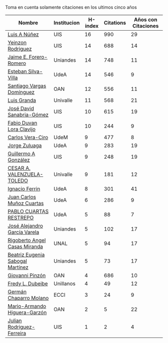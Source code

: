 Toma en cuenta solamente citaciones en los ultimos cinco años

Nombre | Institucion | H-index | Citations | Años con Citaciones | 
------ | ---------- | -------- | ---------- | ----------|
[Luis A Núñez](https://scholar.google.com/citations?user=2Q5_QxkAAAAJ&hl=en) | UIS | 16 | 990 | 29 |
[Yeinzon Rodriguez](https://scholar.google.com/citations?user=5gEif2UAAAAJ&hl=en) | UIS | 14 | 688 | 14 |
[Jaime E. Forero-Romero](https://scholar.google.com/citations?user=TLTK6WgAAAAJ&hl=en&oi=ao) | Uniandes | 14 | 748 | 11 |
[Esteban Silva-Villa](https://scholar.google.com/citations?user=S8-YLHaAJLMC&hl=en) | UdeA | 14 | 546 | 9 | 
[Santiago Vargas Domínguez](https://scholar.google.com/citations?hl=en&user=9DDaTaAAAAAJ) | OAN | 12 | 556 | 11 |
[Luis Granda](https://scholar.google.com/citations?user=FGfHWuwAAAAJ&hl=en) | Univalle | 11 | 568 | 21 | 
[José David Sanabria-Gómez](https://scholar.google.com/citations?user=Tclray4AAAAJ&hl=en) | UIS | 10 | 615 | 19 |
[Fabio Duvan Lora Clavijo](https://scholar.google.com/citations?hl=en&user=bV-me9AAAAAJ&view_op=list_works)| UIS | 10 | 244 | 9 |
[Carlos Vera-Ciro](https://scholar.google.com/citations?user=Wts84RsAAAAJ&hl=en) | UdeM | 9 | 477 | 8 |
[Jorge Zuluaga](https://scholar.google.com/citations?user=qpGVqNwAAAAJ&hl=en&oi=ao) | UdeA | 9 | 283 | 19 |
[Guillermo A González](https://scholar.google.com/citations?user=pvM7yGcAAAAJ&hl=en) | UIS | 9 | 248 | 19 |
[CESAR A. VALENZUELA-TOLEDO](https://scholar.google.com/citations?user=J89OrSkAAAAJ&hl=en)| Univalle | 9| 181| 12 |
[Ignacio Ferrin](https://scholar.google.com/citations?user=bGBCFskAAAAJ&hl=en) | UdeA | 8 | 301 | 41 |
[Juan Carlos Muñoz Cuartas](https://scholar.google.com/citations?user=tQkmHH8AAAAJ&hl=en) | UdeA | 6 | 286 | 9 |
[PABLO CUARTAS RESTREPO](https://scholar.google.com/citations?user=c4zrU20AAAAJ&hl=en) | UdeA | 5| 88 | 7 |
[José Alejandro García Varela](https://scholar.google.com/citations?user=iA0H5dgAAAAJ&hl=en) | Uniandes | 5 | 102 | 17 |
[Rigoberto Angel Casas Miranda](https://scholar.google.com/citations?user=i9vdtq0AAAAJ&hl=en) | UNAL | 5 | 94 | 17 |
[Beatriz Eugenia Sabogal Martínez](https://scholar.google.com/citations?user=T-0RjQYAAAAJ&hl=en) | Uniandes | 5 | 73 | 17 |
[Giovanni Pinzón](https://scholar.google.com/citations?user=F25UKOkAAAAJ&hl=en)| OAN | 4 | 686 | 10 |
[Fredy L. Dubeibe](https://scholar.google.com/citations?user=BgO_bU8AAAAJ&hl=en) | Unillanos | 4 | 49 | 12 |
[Germán Chaparro Molano](https://scholar.google.com/citations?user=FHzXPgoAAAAJ&hl=en) | ECCI | 3 | 24 | 9 |
[Mario-Armando Higuera-Garzón](https://scholar.google.com/citations?user=goHAHhMAAAAJ&hl=en) | OAN | 2 | 5 | 22 |
[Julian Rodriguez-Ferreira](https://scholar.google.com/citations?user=gy2sAsIAAAAJ&hl=en&oi=ao) | UIS | 1 | 2 | 4 |

